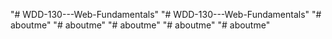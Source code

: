 "# WDD-130---Web-Fundamentals" 
"# WDD-130---Web-Fundamentals" 
"# aboutme" 
"# aboutme" 
"# aboutme" 
"# aboutme" 
"# aboutme" 
